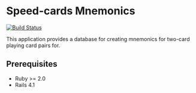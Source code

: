 # Speed-cards Mnemonics

[![Build Status](https://travis-ci.org/braingourmets/speedcards-mnemonics.png?branch=master)](https://travis-ci.org/braingourmets/speedcards-mnemonics)

This application provides a database for creating mnemonics for two-card
playing card pairs for.

## Prerequisites

  * Ruby >= 2.0
  * Rails 4.1
